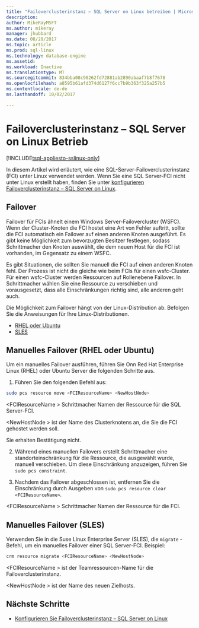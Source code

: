 ```yaml
---
title: "Failoverclusterinstanz – SQL Server on Linux betreiben | Microsoft Docs"
description: 
author: MikeRayMSFT
ms.author: mikeray
manager: jhubbard
ms.date: 08/28/2017
ms.topic: article
ms.prod: sql-linux
ms.technology: database-engine
ms.assetid: 
ms.workload: Inactive
ms.translationtype: MT
ms.sourcegitcommit: 834bba08c90262fd72881ab2890abaaf7b8f7678
ms.openlocfilehash: a8595b61afd374d6127f6cc7b9b363f325a257b5
ms.contentlocale: de-de
ms.lasthandoff: 10/02/2017

---
```

# <a name="operate-failover-cluster-instance---sql-server-on-linux"></a>Failoverclusterinstanz – SQL Server on Linux Betrieb

[!INCLUDE[tsql-appliesto-sslinux-only](../includes/tsql-appliesto-sslinux-only.md)]

In diesem Artikel wird erläutert, wie eine SQL-Server-Failoverclusterinstanz (FCI) unter Linux verwendet werden. Wenn Sie eine SQL Server-FCI nicht unter Linux erstellt haben, finden Sie unter [konfigurieren Failoverclusterinstanz – SQL Server on Linux](sql-server-linux-shared-disk-cluster-configure.md). 

## <a name="failover"></a>Failover

Failover für FCIs ähnelt einem Windows Server-Failovercluster (WSFC). Wenn der Cluster-Knoten die FCI hostet eine Art von Fehler auftritt, sollte die FCI automatisch ein Failover auf einen anderen Knoten ausgeführt. Es gibt keine Möglichkeit zum bevorzugten Besitzer festlegen, sodass Schrittmacher den Knoten auswählt, die dem neuen Host für die FCI ist vorhanden, im Gegensatz zu einem WSFC.

Es gibt Situationen, die sollten Sie manuell die FCI auf einen anderen Knoten fehl. Der Prozess ist nicht die gleiche wie beim FCIs für einen wsfc-Cluster. Für einen wsfc-Cluster werden Ressourcen auf Rollenebene Failover. In Schrittmacher wählen Sie eine Ressource zu verschieben und vorausgesetzt, dass alle Einschränkungen richtig sind, alle anderen geht auch. 

Die Möglichkeit zum Failover hängt von der Linux-Distribution ab. Befolgen Sie die Anweisungen für Ihre Linux-Distributionen.

- [RHEL oder Ubuntu](#rhelFailover)
- [SLES](#slesFailover)

## <a name = "#rhelFailover"></a>Manuelles Failover (RHEL oder Ubuntu)

Um ein manuelles Failover ausführen, führen Sie Onn Red Hat Enterprise Linux (RHEL) oder Ubuntu Server die folgenden Schritte aus.
1.  Führen Sie den folgenden Befehl aus: 

   ```bash
   sudo pcs resource move <FCIResourceName> <NewHostNode> 
   ```

   \<FCIResourceName > Schrittmacher Namen der Ressource für die SQL Server-FCI.

   \<NewHostNode > ist der Name des Clusterknotens an, die Sie die FCI gehostet werden soll. 

   Sie erhalten Bestätigung nicht.

2.  Während eines manuellen Failovers erstellt Schrittmacher eine standorteinschränkung für die Ressource, die ausgewählt wurde, manuell verschieben. Um diese Einschränkung anzuzeigen, führen Sie `sudo pcs constraint`.

3.  Nachdem das Failover abgeschlossen ist, entfernen Sie die Einschränkung durch Ausgeben von `sudo pcs resource clear <FCIResourceName>`. 

\<FCIResourceName > Schrittmacher Namen der Ressource für die FCI. 

## <a name = "#slesFailover"></a>Manuelles Failover (SLES)


Verwenden Sie in die Suse Linux Enterprise Server (SLES), die `migrate` -Befehl, um ein manuelles Failover einer SQL Server-FCI. Beispiel:

```bash
crm resource migrate <FCIResourceName> <NewHostNode>
```

\<FCIResourceName > ist der Teamressourcen-Name für die Failoverclusterinstanz. 

\<NewHostNode > ist der Name des neuen Zielhosts. 


<!---
|Distribution |Topic 
|----- |-----
|**Red Hat Enterprise Linux with HA add-on** |[Configure](sql-server-linux-shared-disk-cluster-red-hat-7-configure.md)<br/>[Operate](sql-server-linux-shared-disk-cluster-red-hat-7-operate.md)
|**SUSE Linux Enterprise Server with HA add-on** |[Configure](sql-server-linux-shared-disk-cluster-sles-configure.md)
--->

## <a name="next-steps"></a>Nächste Schritte

- [Konfigurieren Sie Failoverclusterinstanz – SQL Server on Linux](sql-server-linux-shared-disk-cluster-configure.md)

<!--Image references-->

